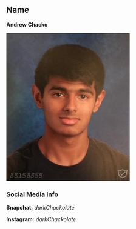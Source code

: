 ## Name
**Andrew Chacko**

<img src="MyPicture.JPG">

### Social Media info
**Snapchat:** *darkChackolate*

**Instagram:** *darkChackolate*
